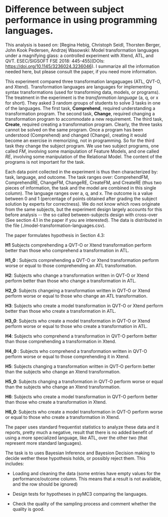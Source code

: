 # Difference between subject performance in using programming languages. 


This analysis is based on: [Regina Hebig, Christoph Seidl, Thorsten Berger, John Kook Pedersen, Andrzej Wasowski: Model transformation languages under a magnifying glass: a controlled experiment with Xtend, ATL, and QVT. ESEC/SIGSOFT FSE 2018: 445-455](DOIs: https://doi.org/10.1145/3236024.3236046).  I summarize all the information needed here, but please consult the paper, if you need more information.

This experiment compared three transformation langaguages (ATL, QVT-O, and Xtend). Transformation languages are languages for implementing syntax transformations (used for transforming data, models, or programs). The treatment in the experiment is the *transformation language* (a, q, or x for short). They asked 3 random groups of students to solve 3 tasks in one of the languages. The first task, **Comprehend**, required understanding a transformation program.  The second task, **Change**, required changing a transformation program to accommodate a new requirement.  The third task, **Create**, required creating a transformation program. Clearly, the three tasks cannot be solved on the same program. Once a program has been understood (Comprehend) and changed (Change), creating it would become an exercise in memorizing, not in programming. So for the third task they change the subject program. We use two subject programs, one called *FM*, involving some manipulation of Feature Models, and one called *RE*, involving some manipulation of the Relational Model. The content of the programs is not important for the task.

Each data point collected in the experiment is thus then characterized by: task, language, and outcome. The task ranges over: ComprehendFM, ComprehendRE, ChangeFM, ChangeRE, CreateFM, and CreateRE (thus two pieces of information, the task and the model are combined in this single column).  The language ranges over a, q, and x. The outcome is a value between 0 and 1 (percentage of points obtained after grading the subject solution by experts for correctness).  We do not know which rows originate from the same subjects, but the experiment design largely accounts for this before analysis -- the so called between-subjects design with cross-over (See section 4.1 in the paper if you are interested).  The data is distributed in the file (./model-transformation-languages.csv).

The paper formulates hypothesis in Section 4.3:

**H1** Subjects comprehending a QVT-O or Xtend transformation perform better than those who comprehend a transformation in ATL.

**H1_0** : Subjects comprehending a QVT-O or Xtend transformation perform worse or equal to those comprehending an ATL transformation.

**H2**: Subjects who change a transformation written in QVT-O or Xtend perform better than those who change a transformation in ATL.

**H2_0**: Subjects changeing a transformation written in QVT-O or Xtend perform worse or equal to those who change an ATL transformation.

**H3**: Subjects who create a model transformation in QVT-O or Xtend perform better than those who create a transformation in ATL.

**H3_0**: Subjects who create a model transformation in QVT-O or Xtend perform worse or equal to those who create a transformation in ATL.

**H4**: Subjects who comprehend a transformation in QVT-O perform better than those comprehending a transformation in Xtend.

**H4_0** : Subjects who comprehend a transformation written in QVT-O perform worse or equal to those comprehending it in Xtend.

**H5**: Subjects changing a transformation written in QVT-O perform better than the subjects who change an Xtend transformation.

**H5_0**: Subjects changing a transformation in QVT-O perform worse or equal than the subjects who change an Xtend transformation.

**H6**: Subjects who create a model transformation in QVT-O perform better than those who create a transformation in Xtend.

**H6_0**: Subjects who create a model transformation in QVT-O perform worse or equal to those who create a transformation in Xtend.

The paper uses standard frequentist statistics to analyze these data and it reports, pretty much a negative, result that there is no added benefit of using a more specialized language, like ATL, over the other two (that represent more standard languages).



The task is to uses Bayesian Inference and Bayesion Decision making to decide wether these hypothesis holds, or possibly reject them. This includes:

* Loading and cleaning the data (some entries have empty values for the performance/outcome column.  This means that a result is not available, and the row should be ignored)

* Design tests for hypotheses in pyMC3 comparing the languages.

* Check the quality of the sampling process and comment whether the quality is good.
